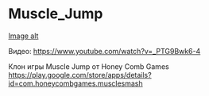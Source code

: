 # Muscle_Jump
[Image alt](https://github.com/{Sup-00}/{Pictures}/raw/{main}/MuscleJump.png)

Видео: https://www.youtube.com/watch?v=_PTG9Bwk6-4

Клон игры Muscle Jump от Honey Comb Games
https://play.google.com/store/apps/details?id=com.honeycombgames.musclesmash
